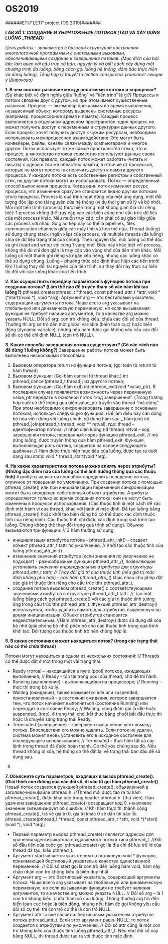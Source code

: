 # OS2019
######ETU"LETI" project (OS 2019)#######

***LAB SỐ 1: СОЗДАНИЕ И УНИЧТОЖЕНИЕ ПОТОКОВ
(TẠO VÀ XÂY DỰNG LUỒNG _THREAD)***

*Цель работы - знакомство с базовой структурой построения многопоточной программы и с системными вызовами, обеспечивающими создание и завершение потоков. (Mục đích của bài lab: làm quen với cấu trúc cơ bản, nguyên lý và biết cách xây dựng một chương trình đa luồng, bằng cách gọi luồng hệ thống, đảm bảo thực hiện và dừng luồng).*
*Tổng hợp lý thuyết từ lection conspectus (конспект лекции у Широкова)*

**1. В чем состоит различие между понятиями «поток» и «процесс»?**
(Sự khác biệt về định nghĩa giữa “luồng” và “tiến trình” là gì?)
  Процессы и потоки связаны друг с другом, но при этом имеют существенные различия.
Процесс — экземпляр программы во время выполнения, независимый объект, которому выделены системные ресурсы (например, процессорное время и память). Каждый процесс выполняется в отдельном адресном пространстве: один процесс не может получить доступ к переменным и структурам данных другого. Если процесс хочет получить доступ к чужим ресурсам, необходимо использовать межпроцессное взаимодействие. Это могут быть конвейеры, файлы, каналы связи между компьютерами и многое другое.
Поток использует то же самое пространства стека, что и процесс, а множество потоков совместно используют данные своих состояний. Как правило, каждый поток может работать (читать и писать) с одной и той же областью памяти, в отличие от процессов, которые не могут просто так получить доступ к памяти другого процесса. У каждого потока есть собственные регистры и собственный стек, но другие потоки могут их использовать.
Поток — определенный способ выполнения процесса. Когда один поток изменяет ресурс процесса, это изменение сразу же становится видно другим потокам этого процесса.
Process là quá trình hoạt động của một ứng dụng, một đối tượng độc lập cho tài nguyên của hệ thống (ví dụ thời gian xử lý và bộ nhớ). Mỗi một tiến trình (process) thực hiện trong một không gian địa chỉ riêng biệt: 1 process không thể truy cập vào các biến cũng như cấu trúc dữ liệu của một process khác. Nếu muốn truy cập, cần phải có sự giao tiếp giữa các process với nhau. Sự giao tiếp này có thể là pipelines, files communication channels giữa các máy tính và hơn thế nữa.
Thread (luồng) sử dụng chung stack (ngăn xếp) của process, và multiple threads (đa luồng) chia sẻ dữ liệu trạng thái của chúng. Theo nguyên tắc, mỗi luồng có thể đọc và ghi (read and write) với cùng 1 vùng nhớ. Điều này khác biệt với process, không thể dù chỉ đơn giản là truy cập vào vùng nhớ của tiến trình khác. Mỗi luồng có một thanh ghi riêng và ngăn xếp riêng, nhưng các luồng khác có thể sử dụng chúng.
 Luồng – phương thức xác định thực hiện các tiến trình! Khi 1 luồng thay đổi tài nguyên của tiến trình, sự thay đổi này thực sự hiển thị đối với các luồng khác của tiến trình.
 
**2. Как осуществить передачу параметров в функцию потока при создании потока? (Làm thế nào để truyền tham số vào hàm khi tạo luồng?)**
pthread_create(pthread_t *thread, const pthread_attr_t *attr, void *(*start)(void *), void *arg);
Аргумент arg — это бестиповый указатель, содержащий аргументы потока. Чаще всего arg указывает на глобальную или динамическую переменную, но если вызываемая функция не требует наличия аргументов, то в качестве arg можно указать NULL.
Đối số arg: con trỏ không kiểu, chứa các đối số của thread. Thường thì arg sẽ trỏ đến một global variable (biến toàn cục) hoặc biến động (dynamic variable), nhưng nếu hàm được gọi không yêu cầu các đối số thì có thể chỉ định NULL (con trỏ NULL).

**3. Какие способы завершения потока существуют? (Có các cách nào để dừng 1 luồng không?)**
Завершение работы потока может быть выполнено несколькими способами.
1.	Вызовом оператора return из функции потока; (gọi toán tử return từ hàm thread)
2.	Вызовом функции: (Gọi hàm cancel từ thread khác.)
int pthread_cancel(pthread_t thread);
из другого потока;
3.	Вызовом функции: (Gọi hàm exit)
int pthread_exit(void *value_ptr).
В последнем случае появляется возможность через переменную value_ptr передать в основной поток “код завершения”.  (Trong trường hợp cuối có thể thông qua biến value_ptr truyền vào thread “mã dừng”.
При этом необходимо синхронизировать завершение с основным потоком, используя следующую функцию: (Để làm điều này cần đồng bộ hóa việc dừng với luồng chính, sử dụng hàm sau _ hàm join)
int pthread_join(pthread_t thread, void ** retval),
где:
thread – идентификатор потока; // nhận diện luồng (id thread)
retval – код завершения потока, переданный через функцию pthread_exit. // mã dừng luồng, được truyền thông qua hàm pthread_exit.
Функция, выполняющая роль потока, создается на основе следующего шаблона: // Hàm được thực hiện mục tiêu của luồng, được tạo ra dưới dạng sau
static void * thread_start(void *arg).

**4. На какие характеристики потока можно влиять через атрибуты? (Những đặc điểm nào của luồng có thể ảnh hưởng thông qua các thuộc tính)**
Атрибуты являются способом определить поведение потока, отличное от поведения по умолчанию. При создании потока с помощью pthread_create() или при инициализации переменной синхронизации может быть определен собственный объект атрибутов. Атрибуты определяются только во время создания потока; они не могут быть изменены в процессе использования.
(Các thuộc tính là một cách để xác định một hành vi của thread, khác với hành vi mặc định. Để tạo luồng bằng pthread_create() hoặc khởi tạo biến đồng bộ có thể được xác định thuộc tính của riêng mình. Các thuộc tính chỉ được xác định trong quá trình tạo luồng. Chúng không thể thay đổi trong quá trình sử dụng).
Обычно вызываются три функции: // 3 hàm thường sử dụng:
* инициализация атрибутов потока - pthread_attr_init() - создает объект pthread_attr_t tattr по умолчанию; // Khởi tạo các thuộc tính của luồng pthread_attr_init()
* изменение значений атрибутов (если значения по умолчанию не подходят) - разнообразные функции pthread_attr_*(), позволяющие установить значения индивидуальных атрибутов для структуры pthread_attr_t tattr; // Thay đổi giá trị của thuộc tính (nếu giá trị mặc định không phù hợp) – các hàm pthread_attri_*() khác nhau cho phép đặt các giá trị thuộc tính riêng cho cấu trúc tthr pthread_attr_t.
* создание потока вызовом pthread_create() с соответствующими значениями атрибутов в структуре pthread_attr_t tattr. // Tạo một luồng bằng cách gọi pthread_create() với các giá trị thuộc tính tương ứng trong cấu trúc tthr pthread_attr_t.
Функция pthread_attr_destroy() используется, чтобы удалить память для атрибутов, выделенную во время инициализации. Объект атрибутов становится недействительным. //Hàm pthread_attr_destroy() được sử dụng để xóa bộ nhớ (giải phóng bộ nhớ) phân bổ cho các thuộc tính trong quá trình khởi tạo. Đối tượng của thuộc tính trở nên không hợp lệ.

**5. В каких состояниях может находиться поток? (trong các trạng thái nào có thể chứa thread)**

Потоки могут находиться в одном из нескольких состояний:
 // Threads có thể được đặt ở một trong một vài trạng thái.
* Ready (готов) – находящийся в пуле (pool) потоков, ожидающих выполнения; 
// Ready -  tồn tại trong pool của thread, chờ để thi hành.
* Running (выполнение) - выполняющийся на процессоре;
 // Running -  thực thi trong bộ xử lý.
* Waiting (ожидание), также называется idle или suspended, приостановленный - в состоянии ожидания, которое завершается тем, что поток начинает выполняться (состояние Running) или переходит в состояние Ready; 
// Waiting, cũng được gọi là idle hoặc suspended, (treo), ở trạng thái chờ, kết thúc bằng chuỗi bắt đầu thực thi hoặc là chuyển sang trạng thái Ready.
* Terminated (завершение) - завершено выполнение всех команд потока. Впоследствии его можно удалить. Если поток не удален, система может вновь установить его в исходное состояние для последующего использования.
 // Terminated – thực hiện tất cả các lệnh trong thread đã được hoàn thành. Có thể xóa chúng sau đó. Nếu thread không bị xóa, hệ thống có thể đặt lại về trạng thái ban đầu để sử dụng sau.
6. <leksi>
**7.  Объясните суть параметров, входящих в вызов pthread_create(). (Giải thích con đường của các đối số, đi vào từ gọi hàm pthread_create()** 
Новый поток создается функцией pthread_create(), объявленной в заголовочном файле pthread.h. 
//Thread mới được tạo ra từ hàm pthread_create(), được khai báo trong header pthread.h. (thư viện).
При удачном завершении pthread_create() возвращает код 0, ненулевое значение сигнализирует об ошибке.
	// Khi hàm thực thi thành công pthread_create(), trả về giá trị 0, giá trị khác 0 sẽ dẫn tới báo lỗi.
pthread_create(pthread_t *thread, const pthread_attr_t *attr, void *(*start)(void *), void *arg);
* Первый параметр вызова pthread_create() является адресом для хранения идентификатора создаваемого потока типа pthread_t.
	//Đối số đầu tiên của cuộc gọi pthread_create() gọi là địa chỉ để lưu trữ id của thread đã tạo, kiểu pthread_t.
* Аргумент start является указателем на потоковую void * функцию, принимающей бестиповый указатель в качестве единственной переменной.
	// Đối số start gọi là con trỏ đến luồng hàm void,  hàm này chấp nhận con trỏ không kiểu là biến duy nhất.
* Аргумент arg — это бестиповый указатель, содержащий аргументы потока. Чаще всего arg указывает на глобальную или динамическую переменную, но если вызываемая функция не требует наличия аргументов, то в качестве arg можно указать NULL.
 	// Đối số arg – là 1 con trỏ không kiểu, chứa tham số của luồng. Thông thường arg trỏ đến biến toàn cục hoặc là biến động, nhưng nếu hàm đc gọi không yêu cầu đối số cụ thể, thì con trỏ có thể là con trỏ NULL.
* Аргумент attr также является бестиповым указателем атрибутов потока pthread_attr_t. Если этот аргумент равен NULL, то поток создается с атрибутами по умолчанию.
 	// Đối số attr cũng là một con trỏ không kiểu của thuộc tính luồng pthread_attr_t. Nếu như đối số này bằng NULL, thì thread được tạo ra với thuộc tính mặc định.
